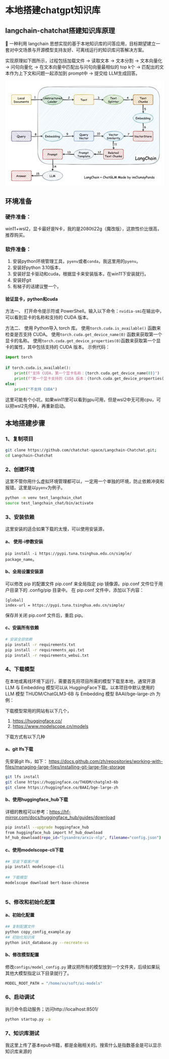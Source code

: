 # 本地搭建chatgpt知识库

## langchain-chatchat搭建知识库原理
🤖️ 一种利用 langchain 思想实现的基于本地知识库的问答应用，目标期望建立一套对中文场景与开源模型支持友好、可离线运行的知识库问答解决方案。

实现原理如下图所示，过程包括加载文件 -> 读取文本 -> 文本分割 -> 文本向量化 -> 问句向量化 -> 在文本向量中匹配出与问句向量最相似的 top k个 -> 匹配出的文本作为上下文和问题一起添加到 prompt中 -> 提交给 LLM生成回答。

![原理图](../images/langchain-chatglm.png)

## 环境准备
### 硬件准备：
win11+wsl2，显卡最好是N卡，我的是2080ti22g（魔改版），这款性价比很高，推荐购买。

### 软件准备：
1. 安装python环境管理工具，`pyenv`或者`conda`，我这里用的`pyenv`。
2. 安装好python 3.10版本，
3. 安装好显卡驱动和cuda，根据显卡来安装版本，在win11下安装就行。
4. 安装好git
5. 有梯子的话建议整一个。

#### 验证显卡，python和cuda
方法一、
打开命令提示符或 PowerShell。输入以下命令：`nvidia-smi`在输出中，可以看到显卡的名称和支持的 CUDA 版本。

方法二、
使用 Python导入 torch 库。
使用`torch.cuda.is_available()` 函数来检查是否支持 CUDA。
使用`torch.cuda.get_device_name(0)` 函数来获取第一个显卡的名称。
使用`torch.cuda.get_device_properties(0)`函数来获取第一个显卡的属性，其中包括支持的 CUDA 版本。
示例代码：
```python
import torch

if torch.cuda.is_available():
    print(f"支持 CUDA，第一个显卡名称：{torch.cuda.get_device_name(0)}")
    print(f"第一个显卡支持的 CUDA 版本：{torch.cuda.get_device_properties(0).cuda_version}")
else:
    print("不支持 CUDA")
```
这里可能有个小坑，如果win11里可以看到gpu可用，但是wsl2中无可用cpu，可以把wsl2先停掉，再重新启动。

## 本地搭建步骤
### 1、复制项目
```bash
git clone https://github.com/chatchat-space/Langchain-Chatchat.git; 
cd Langchain-Chatchat
```
### 2、创建环境
这里不管你用什么虚拟环境管理都可以，一定用一个单独的环境，防止依赖冲突和报错。这里是以`pyenv`为例子。
```bash
python -m venv test_langchain_chat
source test_langchain_chat/bin/activate
```

### 3、安装依赖
这里安装的适合如果下载的太慢，可以使用安装源，
#### a、 使用-i参数安装
`pip install -i https://pypi.tuna.tsinghua.edu.cn/simple/ package_name`。

#### b、全局设置安装源
可以修改 pip 的配置文件 pip.conf 来全局指定 pip 镜像源。pip.conf 文件位于用户目录下的 .config/pip 目录中。
在 pip.conf 文件中，添加以下内容：
```
[global]
index-url = https://pypi.tuna.tsinghua.edu.cn/simple/
```
保存并关闭 pip.conf 文件后，重启 pip。

#### c、安装所有依赖
```bash
# 安装全部依赖
pip install -r requirements.txt 
pip install -r requirements_api.txt
pip install -r requirements_webui.txt 
```

### 4、下载模型
在本地或离线环境下运行，需要首先将项目所需的模型下载至本地，通常开源 LLM 与 Embedding 模型可以从 HuggingFace下载。以本项目中默认使用的 LLM 模型 THUDM/ChatGLM3-6B 与 Embedding 模型 BAAI/bge-large-zh 为例：

下载模型常用的网站有以下几个，
1. https://huggingface.co/
2. https://www.modelscope.cn/models

下载方式有以下几种
#### a、git lfs下载
先安装git lfs，如下：
https://docs.github.com/zh/repositories/working-with-files/managing-large-files/installing-git-large-file-storage
```bash
git lfs install
git clone https://huggingface.co/THUDM/chatglm3-6b
git clone https://huggingface.co/BAAI/bge-large-zh
```

#### b、使用huggingface_hub下载
详细的教程可以参考：https://hf-mirror.com/docs/huggingface_hub/guides/download
```bash
pip install --upgrade huggingface_hub
from huggingface_hub import hf_hub_download
hf_hub_download(repo_id="lysandre/arxiv-nlp", filename="config.json")
```
#### c、使用modelscope-cli下载
```bash
## 安装下载客户端
pip install modelscope-cli

## 下载模型
modelscope download bert-base-chinese
 
```

### 5、修改和初始化配置
#### a、初始化配置
```bash
## 复制配置文件
python copy_config_example.py
## 初始化知识库
python init_database.py --recreate-vs
```

#### b、修改模型配置
修改`configs/model_config.py`
建议把所有的模型放到一个文件夹，后续如果玩其他大模型指定以下目录就行了。

```python
MODEL_ROOT_PATH = "/home/xx/soft/ai-models"
```

### 6、启动调试
执行命令启动服务；访问http://localhost:8501/
```bash
python startup.py -a
```
### 7、知识库测试
我这里上传了基本epub书籍，都是金融相关的。搜索什么是指数基金是可以显示知识库来源的